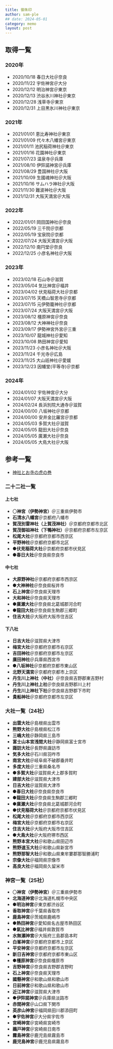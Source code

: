 ```yaml
---
title: 御朱印
author: sam-ple
## date: 2024-05-01
category: memo
layout: post
---
```


## 取得一覧

### 2020年
- 2020/10/18  春日大社＠奈良
- 2020/11/22  宇佐神宮＠大分
- 2020/12/12  明治神宮＠東京
- 2020/12/13  渋谷氷川神社＠東京
- 2020/12/28  浅草寺＠東京
- 2020/12/31  上目黒氷川神社＠東京

### 2021年
- 2021/01/01  恵比寿神社＠東京
- 2021/01/09  代々木八幡宮＠東京
- 2021/01/11  池尻稲荷神社＠東京
- 2021/01/16  花園神社＠東京
- 2021/07/23  温泉寺＠兵庫
- 2021/08/10  伊弉諾神宮＠兵庫
- 2021/08/29  豊国神社＠大阪
- 2021/10/09  生國魂神社＠大阪
- 2021/10/16  サムハラ神社＠大阪
- 2021/11/30  難波神社＠大阪
- 2021/12/31  大阪天満宮＠大阪

### 2022年
- 2022/01/01  岡田国神社＠奈良
- 2022/05/19  三千院＠京都
- 2022/05/19  宝泉院＠京都
- 2022/07/24  大阪天満宮＠大阪
- 2022/12/10  南円堂＠奈良
- 2022/12/25  小彦名神社＠大阪

### 2023年
- 2023/02/18  石山寺＠滋賀
- 2023/05/04  気比神宮＠福井
- 2023/04/02  伏見稲荷大社＠京都
- 2023/07/15  天橋山智恩寺＠京都
- 2023/07/15  元伊勢籠神社＠京都
- 2023/07/24  大阪天満宮＠大阪
- 2023/08/12  橿原神宮＠奈良
- 2023/08/12  大神神社＠奈良
- 2023/09/17  伊勢神宮外宮＠三重
- 2023/10/07  龍城神社＠愛知
- 2023/10/08  熱田神宮＠愛知
- 2023/11/23  小彦名神社＠大阪
- 2023/11/24  千光寺＠広島
- 2023/11/25  大山祇神社＠愛媛
- 2023/12/23  因幡堂(平等寺)＠京都

### 2024年
- 2024/01/02  宇佐神宮＠大分
- 2024/01/07  大阪天満宮＠大阪
- 2024/02/24  長浜別院大通寺＠滋賀
- 2024/00/00  八坂神社＠京都
- 2024/00/00  安井金比羅宮＠京都
- 2024/05/03  多賀大社＠滋賀
- 2024/05/05  龍田大社＠奈良
- 2024/05/05  廣瀬大社＠奈良
- 2024/05/05  大鳥大社＠大阪

## 参考一覧

- [神社とお寺の虎の巻](https://jisha-toranomaki.com/)

### 二十二社一覧

#### 上七社
- 〇**神宮（伊勢神宮）**＠三重県伊勢市
- **石清水八幡宮**＠京都府八幡市
- **賀茂別雷神社（上賀茂神社）**＠京都府京都市北区
- **賀茂御祖神社（下鴨神社）**＠京都府京都市左京区
- **松尾大社**＠京都府京都市西京区
- **平野神社**＠京都府京都市北区
- ●**伏見稲荷大社**＠京都府京都市伏見区
- ●**春日大社**＠奈良県奈良市

#### 中七社
- **大原野神社**＠京都府京都市西京区
- ●**大神神社**＠奈良県桜井市
- **石上神宮**＠奈良県天理市
- **大和神社**＠奈良県天理市
- ●**廣瀬大社**＠奈良県北葛城郡河合町
- ●**龍田大社**＠奈良県生駒郡三郷町
- **住吉大社**＠大阪府大阪市住吉区

#### 下八社
- **日吉大社**＠滋賀県大津市
- **梅宮大社**＠京都府京都市右京区
- **吉田神社**＠京都府京都市左京区
- **廣田神社**＠兵庫県西宮市
- ●**八坂神社**＠京都府京都市東山区
- **北野天満宮**＠京都府京都市上京区
- **丹生川上神社（中社）**＠奈良県吉野郡東吉野村
- **丹生川上神社上社**＠奈良県吉野郡川上村
- **丹生川上神社下社**＠奈良県吉野郡下市町
- **貴船神社**＠京都府京都市左京区

### 大社一覧（24社）
- **出雲大社**＠島根県出雲市
- **熊野大社**＠島根県松江市
- **三嶋大社**＠静岡県三島市
- **富士山本宮浅間大社**＠静岡県富士宮市
- **諏訪大社**＠長野県諏訪市
- **気多大社**＠石川県羽咋市
- **南宮大社**＠岐阜県不破郡垂井町
- **多度大社**＠三重県桑名市
- ●**多賀大社**＠滋賀県犬上郡多賀町
- **建部大社**＠滋賀県大津市
- **日吉大社**＠滋賀県大津市
- ●**春日大社**＠奈良県奈良市
- ●**龍田大社**＠奈良県生駒郡三郷町
- ●**廣瀬大社**＠奈良県北葛城郡河合町
- ●**伏見稲荷大社**＠京都府京都市伏見区
- **松尾大社**＠京都府京都市西京区
- **梅宮大社**＠京都府京都市右京区
- **住吉大社**＠大阪府大阪市住吉区
- ●**大鳥大社**＠大阪府堺市西区
- **熊野本宮大社**＠和歌山県田辺市
- **熊野速玉大社**＠和歌山県新宮市
- **熊野那智大社**＠和歌山県東牟婁郡那智勝浦町
- **宗像大社**＠福岡県宗像市
- **高良大社**＠福岡県久留米市

### 神宮一覧（25社）
- 〇**神宮（伊勢神宮）**＠三重県伊勢市
- **北海道神宮**＠北海道札幌市中央区
- ●**明治神宮**＠東京都渋谷区
- **香取神宮**＠千葉県香取市
- **鹿島神宮**＠茨城県鹿嶋市
- ●**熱田神宮**＠愛知県名古屋市熱田区
- ●**氣比神宮**＠福井県敦賀市
- **水無瀬神宮**＠大阪府三島郡島本町
- **白峯神宮**＠京都府京都市上京区
- **平安神宮**＠京都府京都市左京区
- **新日吉神宮**＠京都府京都市東山区
- ●**橿原神宮**＠奈良県橿原市
- **吉野神宮**＠奈良県吉野郡吉野町
- **石上神宮**＠奈良県天理市
- **國懸神宮**＠和歌山県和歌山市
- **日前神宮**＠和歌山県和歌山市
- **近江神宮**＠滋賀県大津市
- ●**伊弉諾神宮**＠兵庫県淡路市
- **赤間神宮**＠山口県下関市
- **英彦山神宮**＠福岡県田川郡添田町
- ●**宇佐神宮**＠大分県宇佐市
- **宮崎神宮**＠宮崎県宮崎市
- **鵜戸神宮**＠宮崎県日南市
- **霧島神宮**＠鹿児島県霧島市
- **鹿児島神宮**＠鹿児島県霧島市